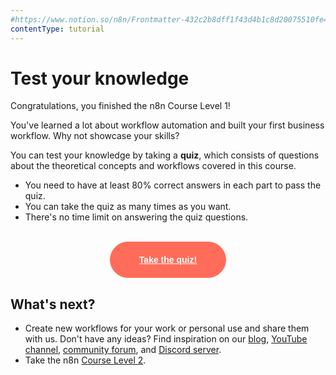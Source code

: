 ```yaml
---
#https://www.notion.so/n8n/Frontmatter-432c2b8dff1f43d4b1c8d20075510fe4
contentType: tutorial
---
```


# Test your knowledge

Congratulations, you finished the n8n Course Level 1!

You've learned a lot about workflow automation and built your first business workflow. Why not showcase your skills?

You can test your knowledge by taking a **quiz**, which consists of questions about the theoretical concepts and workflows covered in this course.

- You need to have at least 80% correct answers in each part to pass the quiz.
- You can take the quiz as many times as you want.
- There's no time limit on answering the quiz questions.

<br/>
<div style="text-align:center;">
	<button style="font-weight: 600;padding: 20px 46px;border-radius: 30px;color: #fff;background-color: #ff6d5a;border-color: #ff6d5a;border: 1px solid #ff6d5a;font-size: 14px;"><a href="https://n8n-community.typeform.com/to/JMoBXeGA" target="_blank" style="color: #fff;">Take the quiz!</a></button>
</div>


## What's next?

* Create new workflows for your work or personal use and share them with us. Don't have any ideas? Find inspiration on our [blog](https://n8n.io/blog/), [YouTube channel](https://www.youtube.com/c/n8n-io), [community forum](https://community.n8n.io), and [Discord server](https://discord.gg/vWwMVThRta).
* Take the n8n [Course Level 2](/courses/level-two/index.md).
